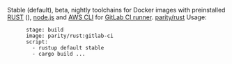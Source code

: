 Stable (default), beta, nightly toolchains for Docker images with preinstalled [RUST](https://www.rust-lang.org/) (), [node.js](https://nodejs.org) and [AWS CLI](https://aws.amazon.com/ru/cli/) for [GitLab CI runner](https://gitlab.com/gitlab-org/gitlab-ci-multi-runner). [parity/rust](https://hub.docker.com/r/parity/rust/)
Usage:
```linux-stable:
      stage: build
      image: parity/rust:gitlab-ci
      script:
        - rustup default stable
        - cargo build ...
```
